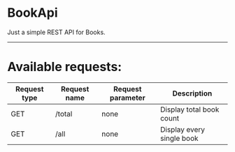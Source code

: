 # BookApi

Just a simple REST API for Books.

----
# Available requests:

| Request type | Request name | Request parameter | Description |
| ------------ | ------------ | ----------------- | ----------- |
| GET          | /total       | none              | Display total book count |
| GET          | /all         | none              | Display every single book |
